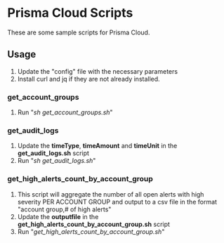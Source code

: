 # Prisma Cloud Scripts
These are some sample scripts for Prisma Cloud.

## Usage
1. Update the "config" file with the necessary parameters
2. Install curl and jq if they are not already installed.

### get_account_groups
1. Run "*sh get_account_groups.sh*"

### get_audit_logs
1. Update the **timeType**, **timeAmount** and **timeUnit** in the **get_audit_logs.sh** script
2. Run "*sh get_audit_logs.sh*"

### get_high_alerts_count_by_account_group
1. This script will aggregate the number of all open alerts with high severity PER ACCOUNT GROUP and output to a csv file in the format "account group,# of high alerts"
2. Update the **outputfile** in the **get_high_alerts_count_by_account_group.sh** script
3. Run "*get_high_alerts_count_by_account_group.sh*"
